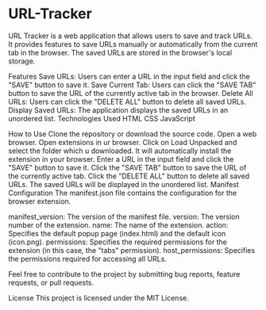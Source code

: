 # URL-Tracker

URL Tracker is a web application that allows users to save and track URLs. It provides features to save URLs manually or automatically from the current tab in the browser. The saved URLs are stored in the browser's local storage.

Features
Save URLs: Users can enter a URL in the input field and click the "SAVE" button to save it.
Save Current Tab: Users can click the "SAVE TAB" button to save the URL of the currently active tab in the browser.
Delete All URLs: Users can click the "DELETE ALL" button to delete all saved URLs.
Display Saved URLs: The application displays the saved URLs in an unordered list.
Technologies Used
HTML
CSS
JavaScript

How to Use
Clone the repository or download the source code.
Open a web browser.
Open extensions in ur browser.
Click on Load Unpacked and select the folder which u downloaded.
It will automatically install the extension in your browser.
Enter a URL in the input field and click the "SAVE" button to save it.
Click the "SAVE TAB" button to save the URL of the currently active tab.
Click the "DELETE ALL" button to delete all saved URLs.
The saved URLs will be displayed in the unordered list.
Manifest Configuration
The manifest.json file contains the configuration for the browser extension.

manifest_version: The version of the manifest file.
version: The version number of the extension.
name: The name of the extension.
action: Specifies the default popup page (index.html) and the default icon (icon.png).
permissions: Specifies the required permissions for the extension (in this case, the "tabs" permission).
host_permissions: Specifies the permissions required for accessing all URLs.

Feel free to contribute to the project by submitting bug reports, feature requests, or pull requests.

License
This project is licensed under the MIT License.
